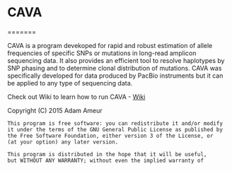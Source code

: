 # CAVA
=======

CAVA is a program devekoped for rapid and robust estimation of allele frequencies of specific SNPs or mutations in long-read amplicon sequencing data. It also provides an efficient tool to resolve haplotypes by SNP phasing and to determine clonal distribution of mutations. CAVA was specifically developed for data produced by PacBio instruments but it can be applied to any type of sequencing data. 

Check out Wiki to learn how to run CAVA - [Wiki](https://github.com/NationalGenomicsInfrastructure/CAVA/wiki)

Copyright (C) 2015 Adam Ameur

    This program is free software: you can redistribute it and/or modify
    it under the terms of the GNU General Public License as published by
    the Free Software Foundation, either version 3 of the License, or
    (at your option) any later version.

    This program is distributed in the hope that it will be useful,
    but WITHOUT ANY WARRANTY; without even the implied warranty of
